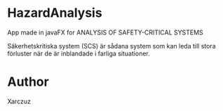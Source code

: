 # HazardAnalysis
App made in javaFX
for
ANALYSIS OF SAFETY-CRITICAL SYSTEMS

Säkerhetskritiska system (SCS) är sådana system som kan leda till stora 
förluster när de är inblandade i farliga situationer.
# Author
Xarczuz
